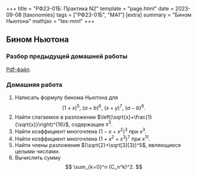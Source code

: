 +++
title = "РФ23-01Б: Практика N2"
template = "page.html"
date = 2023-09-08
[taxonomies]
tags = ["РФ23-01Б", "МА1"]
[extra]
summary = "Бином Ньютона"
mathjax = "tex-mml"
+++

<!-- more -->

## Бином Ньютона

### Разбор предыдущей домашней работы

[Pdf-файл](/MA1_Homework_1.pdf).

### Домашняя работа

1. Написать формулу бинома Ньютона для 
   $$
      (1+x)^5,\ (a+b)^6,\ (x+y)^7,\ (a-b)^8.
   $$
2. Найти слагаемое в разложении $\left(\sqrt{x}+\frac{1}{\sqrt{x}}\right)^{16}$, содержащее $x^3.$
3. Найти коэффициент многочлена $(1-x+x^2)^3$ при $x^3.$
4. Найти коэффициент многочлена $(1+x^2+x^3)^7$ при $x^{11}.$
5. Найти члены разложения $(\sqrt{2}+\sqrt[3]{3})^5$, являющиеся целыми чиcлами. 
6. Вычислить сумму 
   $$
      \sum_{k=0}^n (C_n^k)^2.
   $$